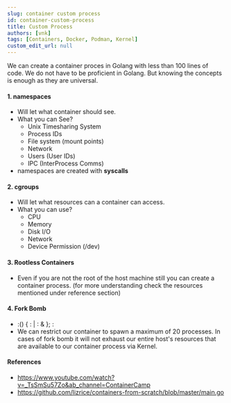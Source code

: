```yaml
---
slug: container custom process
id: container-custom-process
title: Custom Process
authors: [vnk]
tags: [Containers, Docker, Podman, Kernel]
custom_edit_url: null
---
```


We can create a container proces in Golang with less than 100 lines of code. We do not have to be proficient in Golang. But knowing the concepts is enough as they are universal.

#### 1. namespaces
- Will let what container should see.
- What you can See?
    - Unix Timesharing System
    - Process IDs
    - File system (mount points)
    - Network
    - Users (User IDs)
    - IPC (InterProcess Comms)
- namespaces are created with **syscalls**

#### 2. cgroups
- Will let what resources can a container can access.
- What you can use?
    - CPU
    - Memory
    - Disk I/O
    - Network
    - Device Permission (/dev)

#### 3. Rootless Containers
- Even if you are not the root of the host machine still you can create a container process. (for more understanding check the resources mentioned under reference section)

#### 4. Fork Bomb
- :() { : | : & }; :
- We can restrict our container to spawn a maximum of 20 processes. In cases of fork bomb it will not exhaust our entire host's resources that are available to our container process via Kernel.

#### References  
- https://www.youtube.com/watch?v=_TsSmSu57Zo&ab_channel=ContainerCamp
- https://github.com/lizrice/containers-from-scratch/blob/master/main.go